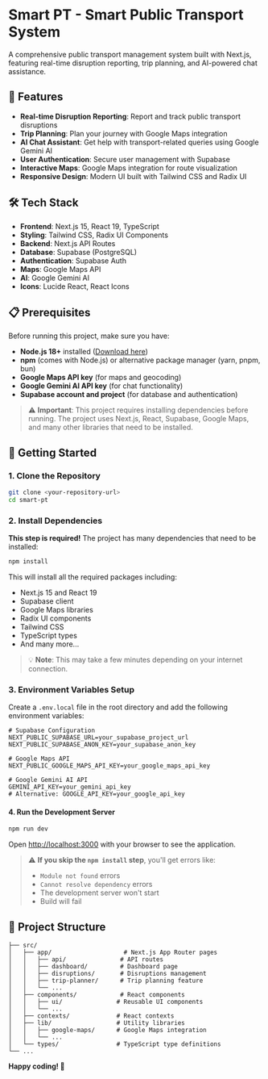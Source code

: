 # Smart PT - Smart Public Transport System

A comprehensive public transport management system built with Next.js, featuring real-time disruption reporting, trip planning, and AI-powered chat assistance.

## 🚀 Features

- **Real-time Disruption Reporting**: Report and track public transport disruptions
- **Trip Planning**: Plan your journey with Google Maps integration
- **AI Chat Assistant**: Get help with transport-related queries using Google Gemini AI
- **User Authentication**: Secure user management with Supabase
- **Interactive Maps**: Google Maps integration for route visualization
- **Responsive Design**: Modern UI built with Tailwind CSS and Radix UI

## 🛠️ Tech Stack

- **Frontend**: Next.js 15, React 19, TypeScript
- **Styling**: Tailwind CSS, Radix UI Components
- **Backend**: Next.js API Routes
- **Database**: Supabase (PostgreSQL)
- **Authentication**: Supabase Auth
- **Maps**: Google Maps API
- **AI**: Google Gemini AI
- **Icons**: Lucide React, React Icons

## 📋 Prerequisites

Before running this project, make sure you have:

- **Node.js 18+** installed ([Download here](https://nodejs.org/))
- **npm** (comes with Node.js) or alternative package manager (yarn, pnpm, bun)
- **Google Maps API key** (for maps and geocoding)
- **Google Gemini AI API key** (for chat functionality)
- **Supabase account and project** (for database and authentication)

> ⚠️ **Important**: This project requires installing dependencies before running. The project uses Next.js, React, Supabase, Google Maps, and many other libraries that need to be installed.

## 🚀 Getting Started

### 1. Clone the Repository

```bash
git clone <your-repository-url>
cd smart-pt
```

### 2. Install Dependencies

**This step is required!** The project has many dependencies that need to be installed:

```bash
npm install
```

This will install all the required packages including:
- Next.js 15 and React 19
- Supabase client
- Google Maps libraries
- Radix UI components
- Tailwind CSS
- TypeScript types
- And many more...

> 💡 **Note**: This may take a few minutes depending on your internet connection.

### 3. Environment Variables Setup

Create a `.env.local` file in the root directory and add the following environment variables:

```env
# Supabase Configuration
NEXT_PUBLIC_SUPABASE_URL=your_supabase_project_url
NEXT_PUBLIC_SUPABASE_ANON_KEY=your_supabase_anon_key

# Google Maps API
NEXT_PUBLIC_GOOGLE_MAPS_API_KEY=your_google_maps_api_key

# Google Gemini AI API
GEMINI_API_KEY=your_gemini_api_key
# Alternative: GOOGLE_API_KEY=your_google_api_key
```

#### 4. Run the Development Server

```bash
npm run dev
```

Open [http://localhost:3000](http://localhost:3000) with your browser to see the application.

> ⚠️ **If you skip the `npm install` step**, you'll get errors like:
> - `Module not found` errors
> - `Cannot resolve dependency` errors  
> - The development server won't start
> - Build will fail

## 📁 Project Structure

```
├── src/
│   ├── app/                    # Next.js App Router pages
│   │   ├── api/               # API routes
│   │   ├── dashboard/         # Dashboard page
│   │   ├── disruptions/       # Disruptions management
│   │   ├── trip-planner/      # Trip planning feature
│   │   └── ...
│   ├── components/            # React components
│   │   ├── ui/               # Reusable UI components
│   │   └── ...
│   ├── contexts/             # React contexts
│   ├── lib/                  # Utility libraries
│   │   ├── google-maps/      # Google Maps integration
│   │   └── ...
│   └── types/                # TypeScript type definitions
└── ...
```

**Happy coding! 🚀**
